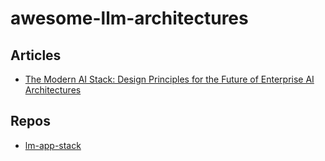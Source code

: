 # awesome-llm-architectures

## Articles
- [The Modern AI Stack: Design Principles for the Future of Enterprise AI Architectures](https://menlovc.com/perspective/the-modern-ai-stack-design-principles-for-the-future-of-enterprise-ai-architectures/)

## Repos
- [lm-app-stack](https://github.com/a16z-infra/llm-app-stack)
